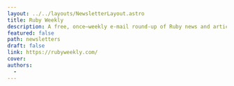 ```yaml
---
layout: ../../layouts/NewsletterLayout.astro
title: Ruby Weekly
description: A free, once–weekly e-mail round-up of Ruby news and articles.
featured: false
path: newsletters
draft: false
link: https://rubyweekly.com/
cover: 
authors:
  - 
---
```

